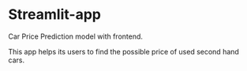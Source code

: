 # Streamlit-app
Car Price Prediction model with frontend. 

This app helps its users to find the possible price of used second hand cars.
